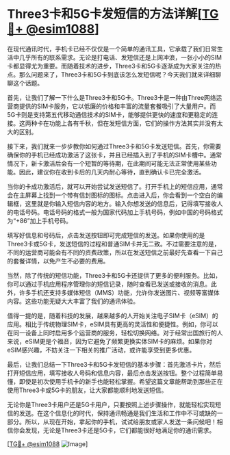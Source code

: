 # Three3卡和5G卡发短信的方法详解[[TG💪+ @esim1088](https://t.me/s/esim1088)]

在现代通讯时代，手机卡已经不仅仅是一个简单的通讯工具，它承载了我们日常生活中几乎所有的联系需求。无论是打电话、发短信还是上网冲浪，一张小小的SIM卡都显得尤为重要。而随着技术的进步，Three3卡和5G卡逐渐成为大家关注的热点。那么问题来了，Three3卡和5G卡到底该怎么发短信呢？今天我们就来详细聊聊这个话题。

首先，让我们了解一下什么是Three3卡和5G卡。Three3卡是一种由Three网络运营商提供的SIM卡服务，它以低廉的价格和丰富的流量套餐吸引了大量用户。而5G卡则是支持第五代移动通信技术的SIM卡，能够提供更快的速度和更稳定的连接。这两种卡在功能上各有千秋，但在发短信方面，它们的操作方法其实并没有太大的区别。

接下来，我们就来一步步教你如何通过Three3卡和5G卡发送短信。首先，你需要确保你的手机已经成功激活了这张卡，并且已经插入到了手机的SIM卡槽中。通常情况下，新卡激活后会有一个短暂的等待期，在此期间可能无法正常使用某些功能。因此，建议你在收到卡后的几天内耐心等待，直到确认卡已完全激活。

当你的卡成功激活后，就可以开始尝试发送短信了。打开手机上的短信应用，通常会在主屏幕上找到一个带有信封图标的图标。点击进入后，你会看到一个空白的编辑框，这里就是你输入短信内容的地方。输入你想发送的信息后，记得填写接收人的电话号码。电话号码的格式一般为国家代码加上手机号码，例如中国的号码格式为“+86”加上手机号码。

填写好信息和号码后，点击发送按钮即可完成短信的发送。如果你使用的是Three3卡或5G卡，发送短信的过程和普通SIM卡并无二致。不过需要注意的是，不同的运营商可能会有不同的资费政策，所以在发送短信之前最好先查看一下自己的套餐详情，以免产生不必要的费用。

当然，除了传统的短信功能，Three3卡和5G卡还提供了更多的便利服务。比如，你可以通过手机应用程序管理你的短信记录，随时查看已发送或接收的消息。此外，许多手机还支持多媒体短信（MMS）功能，允许你发送图片、视频等富媒体内容。这些功能无疑大大丰富了我们的通讯体验。

值得一提的是，随着科技的发展，越来越多的人开始关注电子SIM卡（eSIM）的应用。相比于传统物理SIM卡，eSIM具有更高的灵活性和便捷性。例如，你可以在同一设备上同时启用多个运营商的服务，轻松切换网络。对于经常出国旅行的人来说，eSIM更是个福音，因为它避免了频繁更换实体SIM卡的麻烦。如果你对eSIM感兴趣，不妨关注一下相关的推广活动，或许能享受到更多优惠。

最后，让我们总结一下Three3卡和5G卡发短信的基本步骤：首先激活卡片，然后打开短信应用，填写接收人号码和信息内容，最后点击发送按钮。整个过程简单易懂，即使是初次使用手机卡的新手也能轻松掌握。希望这篇文章能帮助到那些正在使用Three3卡或5G卡的朋友，让大家都能顺利地发送短信。

无论你是Three3卡用户还是5G卡用户，只要按照上述步骤操作，就能轻松实现短信的发送。在这个信息化的时代，保持通讯畅通是我们生活和工作中不可或缺的一部分。所以，从现在开始，拿起你的手机，试试给朋友或家人发送一条问候吧！相信你会发现，无论是Three3卡还是5G卡，它们都能很好地满足你的通讯需求。

[[TG💪+ @esim1088](https://t.me/s/esim1088) ![Image](https://i.postimg.cc/4NQfJmqS/Snipaste-2025-05-13-00-14-12.png)]
